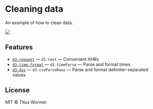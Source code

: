 # Cleaning data

An example of how to clean data.

[![][cover]][url]

## Features

*   [`d3-request`](https://github.com/d3/d3-request)
    — `d3.text`
    — Convenient XHRs
*   [`d3-time-format`](https://github.com/d3/d3-time-format#api-reference)
    — `d3.timeParse`
    — Parse and format times
*   [`d3-dsv`](https://github.com/d3/d3-dsv#api-reference)
    — `d3.csvParseRows`
    — Parse and format delimiter-separated values

## License

MIT © Titus Wormer

[block]: http://bl.ocks.org/hunzy/9929724

[author]: https://github.com/hunzy

[ee]: https://bl.ocks.org/mbostock/248bac3b8e354a9103c4

[mb]: https://github.com/mbostock

[cover]: preview.png

[url]: https://cmda-fe3.github.io/course-17-18/class-3/ease
